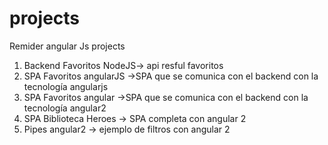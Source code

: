 # projects

Remider angular Js projects
1. Backend Favoritos NodeJS-> api resful favoritos
2. SPA Favoritos angularJS ->SPA que se comunica con el backend con la tecnología angularjs
3. SPA Favoritos angular ->SPA que se comunica con el backend con la tecnología angular2
4. SPA Biblioteca Heroes -> SPA completa con angular 2
5. Pipes angular2 -> ejemplo de filtros con angular 2
